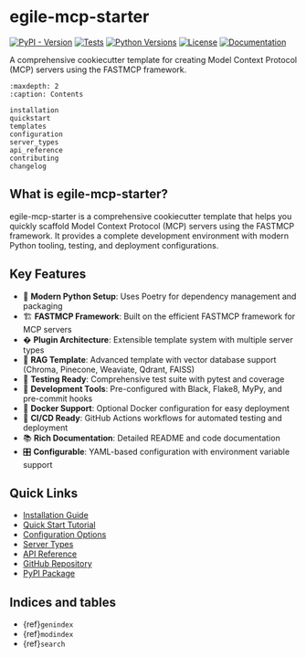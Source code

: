 # egile-mcp-starter

[![PyPI - Version](https://img.shields.io/pypi/v/egile-mcp-starter.svg)](https://pypi.org/project/egile-mcp-starter)
[![Tests](https://github.com/jpoullet2000/egile-mcp-starter/actions/workflows/ci.yml/badge.svg)](https://github.com/jpoullet2000/egile-mcp-starter/actions/workflows/ci.yml)
[![Python Versions](https://img.shields.io/pypi/pyversions/egile-mcp-starter.svg)](https://pypi.org/project/egile-mcp-starter)
[![License](https://img.shields.io/github/license/jpoullet2000/egile-mcp-starter.svg)](https://github.com/jpoullet2000/egile-mcp-starter/blob/main/LICENSE)
[![Documentation](https://readthedocs.org/projects/egile-mcp-starter/badge/?version=latest)](https://egile-mcp-starter.readthedocs.io/en/latest/?badge=latest)

A comprehensive cookiecutter template for creating Model Context Protocol (MCP) servers using the FASTMCP framework.

```{toctree}
:maxdepth: 2
:caption: Contents

installation
quickstart
templates
configuration
server_types
api_reference
contributing
changelog
```

## What is egile-mcp-starter?

egile-mcp-starter is a comprehensive cookiecutter template that helps you quickly scaffold Model Context Protocol (MCP) servers using the FASTMCP framework. It provides a complete development environment with modern Python tooling, testing, and deployment configurations.

## Key Features

- 🚀 **Modern Python Setup**: Uses Poetry for dependency management and packaging
- 🏗️ **FASTMCP Framework**: Built on the efficient FASTMCP framework for MCP servers  
- � **Plugin Architecture**: Extensible template system with multiple server types
- 🧠 **RAG Template**: Advanced template with vector database support (Chroma, Pinecone, Weaviate, Qdrant, FAISS)
- 🧪 **Testing Ready**: Comprehensive test suite with pytest and coverage
- 🔧 **Development Tools**: Pre-configured with Black, Flake8, MyPy, and pre-commit hooks
- 🐳 **Docker Support**: Optional Docker configuration for easy deployment
- 🔄 **CI/CD Ready**: GitHub Actions workflows for automated testing and deployment
- 📚 **Rich Documentation**: Detailed README and code documentation
- 🎛️ **Configurable**: YAML-based configuration with environment variable support

## Quick Links

- [Installation Guide](installation.md)
- [Quick Start Tutorial](quickstart.md) 
- [Configuration Options](configuration.md)
- [Server Types](server_types.md)
- [API Reference](api_reference.md)
- [GitHub Repository](https://github.com/jpoullet2000/egile-mcp-starter)
- [PyPI Package](https://pypi.org/project/egile-mcp-starter)

## Indices and tables

* {ref}`genindex`
* {ref}`modindex`
* {ref}`search`
